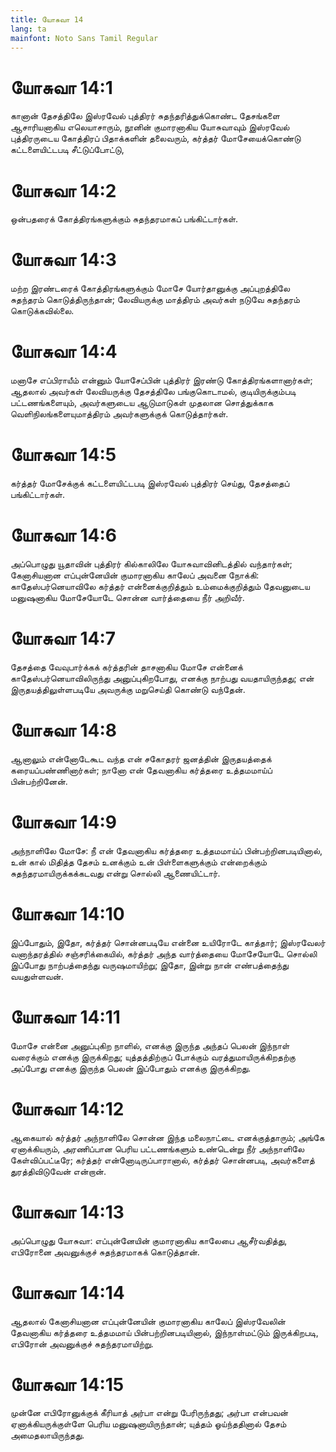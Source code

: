 ```yaml
---
title: யோசுவா 14
lang: ta
mainfont: Noto Sans Tamil Regular
---
```


# யோசுவா 14:1

கானான் தேசத்திலே இஸ்ரவேல் புத்திரர் சுதந்தரித்துக்கொண்ட தேசங்களை ஆசாரியனாகிய எலெயாசாரும், நூனின் குமாரனாகிய யோசுவாவும் இஸ்ரவேல் புத்திரருடைய கோத்திரப் பிதாக்களின் தலைவரும், கர்த்தர் மோசேயைக்கொண்டு கட்டளையிட்டபடி சீட்டுப்போட்டு,

# யோசுவா 14:2

ஒன்பதரைக் கோத்திரங்களுக்கும் சுதந்தரமாகப் பங்கிட்டார்கள்.

# யோசுவா 14:3

மற்ற இரண்டரைக் கோத்திரங்களுக்கும் மோசே யோர்தானுக்கு அப்புறத்திலே சுதந்தரம் கொடுத்திருந்தான்; லேவியருக்கு மாத்திரம் அவர்கள் நடுவே சுதந்தரம் கொடுக்கவில்லை.

# யோசுவா 14:4

மனாசே எப்பிராயீம் என்னும் யோசேப்பின் புத்திரர் இரண்டு கோத்திரங்களானார்கள்; ஆதலால் அவர்கள் லேவியருக்கு தேசத்திலே பங்குகொடாமல், குடியிருக்கும்படி பட்டணங்களையும், அவர்களுடைய ஆடுமாடுகள் முதலான சொத்துக்காக வெளிநிலங்களையுமாத்திரம் அவர்களுக்குக் கொடுத்தார்கள்.

# யோசுவா 14:5

கர்த்தர் மோசேக்குக் கட்டளையிட்டபடி இஸ்ரவேல் புத்திரர் செய்து, தேசத்தைப் பங்கிட்டார்கள்.

# யோசுவா 14:6

அப்பொழுது யூதாவின் புத்திரர் கில்காலிலே யோசுவாவினிடத்தில் வந்தார்கள்; கேனாசியனான எப்புன்னேயின் குமாரனாகிய காலேப் அவனை நோக்கி: காதேஸ்பர்னெயாவிலே கர்த்தர் என்னைக்குறித்தும் உம்மைக்குறித்தும் தேவனுடைய மனுஷனாகிய மோசேயோடே சொன்ன வார்த்தையை நீர் அறிவீர்.

# யோசுவா 14:7

தேசத்தை வேவுபார்க்கக் கர்த்தரின் தாசனாகிய மோசே என்னைக் காதேஸ்பர்னெயாவிலிருந்து அனுப்புகிறபோது, எனக்கு நாற்பது வயதாயிருந்தது; என் இருதயத்திலுள்ளபடியே அவருக்கு மறுசெய்தி கொண்டு வந்தேன்.

# யோசுவா 14:8

ஆனாலும் என்னோடேகூட வந்த என் சகோதரர் ஜனத்தின் இருதயத்தைக் கரையப்பண்ணினார்கள்; நானோ என் தேவனாகிய கர்த்தரை உத்தமமாய்ப் பின்பற்றினேன்.

# யோசுவா 14:9

அந்நாளிலே மோசே: நீ என் தேவனாகிய கர்த்தரை உத்தமமாய்ப் பின்பற்றினபடியினால், உன் கால் மிதித்த தேசம் உனக்கும் உன் பிள்ளைகளுக்கும் என்றைக்கும் சுதந்தரமாயிருக்கக்கடவது என்று சொல்லி ஆணையிட்டார்.

# யோசுவா 14:10

இப்போதும், இதோ, கர்த்தர் சொன்னபடியே என்னை உயிரோடே காத்தார்; இஸ்ரவேலர் வனாந்தரத்தில் சஞ்சரிக்கையில், கர்த்தர் அந்த வார்த்தையை மோசேயோடே சொல்லி இப்போது நாற்பத்தைந்து வருஷமாயிற்று; இதோ, இன்று நான் எண்பத்தைந்து வயதுள்ளவன்.

# யோசுவா 14:11

மோசே என்னை அனுப்புகிற நாளில், எனக்கு இருந்த அந்தப் பெலன் இந்நாள் வரைக்கும் எனக்கு இருக்கிறது; யுத்தத்திற்குப் போக்கும் வரத்துமாயிருக்கிறதற்கு அப்போது எனக்கு இருந்த பெலன் இப்போதும் எனக்கு இருக்கிறது.

# யோசுவா 14:12

ஆகையால் கர்த்தர் அந்நாளிலே சொன்ன இந்த மலைநாட்டை எனக்குத்தாரும்; அங்கே ஏனாக்கியரும், அரணிப்பான பெரிய பட்டணங்களும் உண்டென்று நீர் அந்நாளிலே கேள்விப்பட்டீரே; கர்த்தர் என்னோடிருப்பாரானால், கர்த்தர் சொன்னபடி, அவர்களைத் துரத்திவிடுவேன் என்றான்.

# யோசுவா 14:13

அப்பொழுது யோசுவா: எப்புன்னேயின் குமாரனாகிய காலேபை ஆசீர்வதித்து, எபிரோனை அவனுக்குச் சுதந்தரமாகக் கொடுத்தான்.

# யோசுவா 14:14

ஆதலால் கேனாசியனான எப்புன்னேயின் குமாரனாகிய காலேப் இஸ்ரவேலின் தேவனாகிய கர்த்தரை உத்தமமாய் பின்பற்றினபடியினால், இந்நாள்மட்டும் இருக்கிறபடி, எபிரோன் அவனுக்குச் சுதந்தரமாயிற்று.

# யோசுவா 14:15

முன்னே எபிரோனுக்குக் கீரியாத் அர்பா என்று பேரிருந்தது; அர்பா என்பவன் ஏனாக்கியருக்குள்ளே பெரிய மனுஷனாயிருந்தான்; யுத்தம் ஓய்ந்ததினால் தேசம் அமைதலாயிருந்தது.


